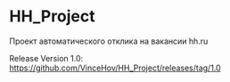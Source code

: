 # HH_Project
Проект автоматического отклика на вакансии hh.ru

Release Version 1.0:
  https://github.com/VinceHov/HH_Project/releases/tag/1.0
